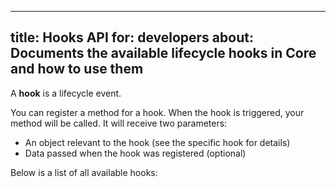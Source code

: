 ***

title: Hooks API
for: developers
about: Documents the available lifecycle hooks in Core and how to use them
--------------------------------------------------------------------------

A **hook** is a lifecycle event.

You can register a method for a hook. When the hook is triggered, your method will be
called. It will receive two parameters:

*   An object relevant to the hook (see the specific hook for details)
*   Data passed when the hook was registered (optional)

Below is a list of all available hooks:

<ReadMore list />
